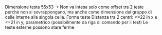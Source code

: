 Dimensione testa 55x53 -> Non va intesa solo come offset tra 2 teste perchè non si sovrappongano, ma anche come dimensione del gruppo di celle interne alla singola cella.
Forme teste
Distanza tra 2 centri: <=22 in x e <=21 in y, parametrico (possibilmente da riga di comando per il test)
Le teste esterne possono stare ferme
